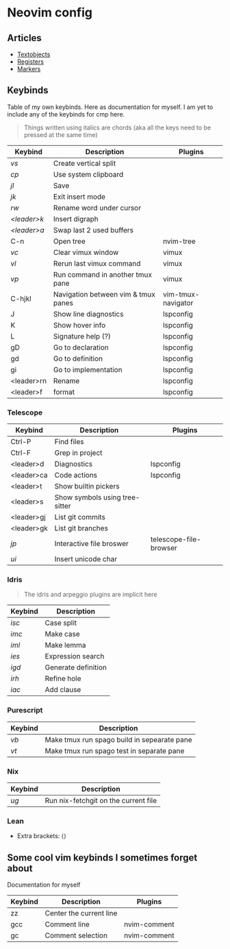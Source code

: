 # Neovim config

## Articles

- [Textobjects](https://blog.carbonfive.com/vim-text-objects-the-definitive-guide/)
- [Registers](https://www.brianstorti.com/vim-registers/)
- [Markers](https://vim.fandom.com/wiki/Using_marks)

## Keybinds

Table of my own keybinds. Here as documentation for myself. I am yet to include any of the keybinds for cmp here.

> Things written using italics are chords
> (aka all the keys need to be pressed at the same time)

| Keybind      | Description                         | Plugins            |
| ------------ | ----------------------------------- | ------------------ |
| _vs_         | Create vertical split               |                    |
| _cp_         | Use system clipboard                |                    |
| _jl_         | Save                                |                    |
| _jk_         | Exit insert mode                    |                    |
| _rw_         | Rename word under cursor            |                    |
| _\<leader>k_ | Insert digraph                      |                    |
| _\<leader>a_ | Swap last 2 used buffers            |                    |
| C-n          | Open tree                           | nvim-tree          |
| _vc_         | Clear vimux window                  | vimux              |
| _vl_         | Rerun last vimux command            | vimux              |
| _vp_         | Run command in another tmux pane    | vimux              |
| C-hjkl       | Navigation between vim & tmux panes | vim-tmux-navigator |
| J            | Show line diagnostics               | lspconfig          |
| K            | Show hover info                     | lspconfig          |
| L            | Signature help (?)                  | lspconfig          |
| gD           | Go to declaration                   | lspconfig          |
| gd           | Go to definition                    | lspconfig          |
| gi           | Go to implementation                | lspconfig          |
| \<leader>rn  | Rename                              | lspconfig          |
| \<leader>f   | format                              | lspconfig          |

### Telescope

| Keybind     | Description                    | Plugins                |
| ----------- | ------------------------------ | ---------------------- |
| Ctrl-P      | Find files                     |                        |
| Ctrl-F      | Grep in project                |                        |
| \<leader>d  | Diagnostics                    | lspconfig              |
| \<leader>ca | Code actions                   | lspconfig              |
| \<leader>t  | Show builtin pickers           |                        |
| \<leader>s  | Show symbols using tree-sitter |                        |
| \<leader>gj | List git commits               |                        |
| \<leader>gk | List git branches              |                        |
| _jp_        | Interactive file broswer       | telescope-file-browser |
| _ui_        | Insert unicode char            |                        |

### Idris

> The idris and arpeggio plugins are implicit here

| Keybind | Description         |
| ------- | ------------------- |
| _isc_   | Case split          |
| _imc_   | Make case           |
| _iml_   | Make lemma          |
| _ies_   | Expression search   |
| _igd_   | Generate definition |
| _irh_   | Refine hole         |
| _iac_   | Add clause          |

### Purescript

| Keybind | Description                                 |
| ------- | ------------------------------------------- |
| _vb_    | Make tmux run spago build in sepearate pane |
| _vt_    | Make tmux run spago test in separate pane   |

### Nix

| Keybind | Description                                 |
| ------- | ------------------------------------------- |
| _ug_    | Run nix-fetchgit on the current file |

### Lean

- Extra brackets: ⟨⟩

## Some cool vim keybinds I sometimes forget about

Documentation for myself

| Keybind | Description             | Plugins      |
| ------- | ----------------------- | ------------ |
| zz      | Center the current line |              |
| gcc     | Comment line            | nvim-comment |
| gc      | Comment selection       | nvim-comment |

